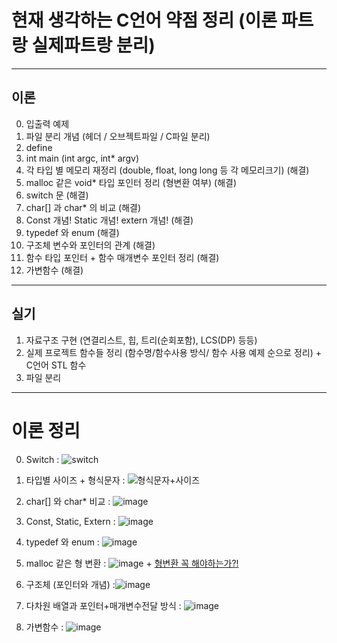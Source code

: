 # 현재 생각하는 C언어 약점 정리 (이론 파트랑 실제파트랑 분리)
---
## 이론
0. 입출력 예제
0. 파일 분리 개념 (헤더 / 오브젝트파일 / C파일 분리) 
0. define
0. int main (int argc, int* argv) 
0. 각 타입 별 메모리 재정리 (double, float, long long 등 각 메모리크기) (해결)
0. malloc 같은 void* 타입 포인터 정리 (형변환 여부) (해결)
0. switch 문 (해결)
0. char[] 과 char* 의 비교 (해결)
0. Const 개념! Static 개념! extern 개념! (해결)
0. typedef 와 enum (해결)
0. 구조체 변수와 포인터의 관계 (해결)
0. 함수 타입 포인터 + 함수 매개변수 포인터 정리 (해결)
0. 가변함수 (해결)
---
## 실기
1. 자료구조 구현 (연결리스트, 힙, 트리(순회포함), LCS(DP) 등등)
2. 실제 프로젝트 함수들 정리 (함수명/함수사용 방식/ 함수 사용 예제 순으로 정리) + C언어 STL 함수
3. 파일 분리
---
# 이론 정리
0. Switch : ![switch](https://user-images.githubusercontent.com/70988272/216491871-adbbd184-2bdc-4466-abd4-4cfca1acd6ec.JPG)
0. 타입별 사이즈 + 형식문자 : ![형식문자+사이즈](https://user-images.githubusercontent.com/70988272/216497050-1bee0d9d-334f-4a73-bd48-18d1ca632e26.JPG)

0. char[] 와 char* 비교 : ![image](https://user-images.githubusercontent.com/70988272/216499594-0c7f00d3-56be-4edd-81ca-d5bcf5e828b0.png)

0. Const, Static, Extern : ![image](https://user-images.githubusercontent.com/70988272/216510650-e62e895a-2970-4b85-9e41-3125a95cd55d.png)

0. typedef 와 enum : ![image](https://user-images.githubusercontent.com/70988272/216519136-f73b7317-9aeb-4388-8ee8-c07ebc4d56a6.png)

0. malloc 같은 형 변환 : ![image](https://user-images.githubusercontent.com/70988272/216532933-742311bb-6a9c-4517-b96d-047061746727.png) + [형변환 꼭 해야하는가?!](https://untitle-ssu.tistory.com/69)

0. 구조체 (포인터와 개념) :![image](https://user-images.githubusercontent.com/70988272/216589263-2725ff81-f857-4125-ae72-eb0b60c686ea.png)

0. 다차원 배열과 포인터+매개변수전달 방식 : ![image](https://user-images.githubusercontent.com/70988272/216599492-4ca49994-bb61-4429-9c03-24b924f2e8a4.png)



0. 가변함수 : ![image](https://user-images.githubusercontent.com/70988272/216602537-f11846d4-699b-460c-94c8-6a3a6b498da1.png)

